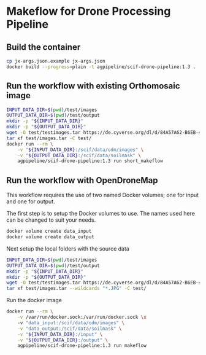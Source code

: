 # Makeflow for Drone Processing Pipeline

## Build the container

```bash
cp jx-args.json.example jx-args.json
docker build --progress=plain -t agpipeline/scif-drone-pipeline:1.3 .
```

## Run the workflow with existing Orthomosaic image
```bash
INPUT_DATA_DIR=$(pwd)/test/images
OUTPUT_DATA_DIR=$(pwd)/test/output
mkdir -p "${INPUT_DATA_DIR}"
mkdir -p "${OUTPUT_DATA_DIR}"
wget -O test/testimages.tar https://de.cyverse.org/dl/d/84A57A62-B6EB-4826-ADC4-337D4A0ABBEA/images.tar
tar xf test/images.tar -C test/
docker run --rm \
    -v "${INPUT_DATA_DIR}:/scif/data/odm/images" \
    -v "${OUTPUT_DATA_DIR}:/scif/data/soilmask" \
    agpipeline/scif-drone-pipeline:1.3 run short_makeflow
```

## Run the workflow with OpenDroneMap
This workflow requires the use of two named Docker volumes; one for input and one for output.

The first step is to setup the Docker volumes to use.
The names used here can be changed to suit your needs.
```bash
docker volume create data_input
docker volume create data_output
```

Next setup the local folders with the source data
```bash
INPUT_DATA_DIR=$(pwd)/test/images
OUTPUT_DATA_DIR=$(pwd)/test/output
mkdir -p "${INPUT_DATA_DIR}"
mkdir -p "${OUTPUT_DATA_DIR}"
wget -O test/testimages.tar https://de.cyverse.org/dl/d/84A57A62-B6EB-4826-ADC4-337D4A0ABBEA/images.tar
tar xf test/images.tar --wildcards "*.JPG" -C test/
```
Run the docker image
```bash
docker run --rm \
    -v /var/run/docker.sock:/var/run/docker.sock \x
    -v "data_input:/scif/data/odm/images" \
    -v "data_output:/scif/data/soilmask" \
    -v "${INPUT_DATA_DIR}:/input" \
    -v "${OUTPUT_DATA_DIR}:/output" \
    agpipeline/scif-drone-pipeline:1.3 run makeflow
```

